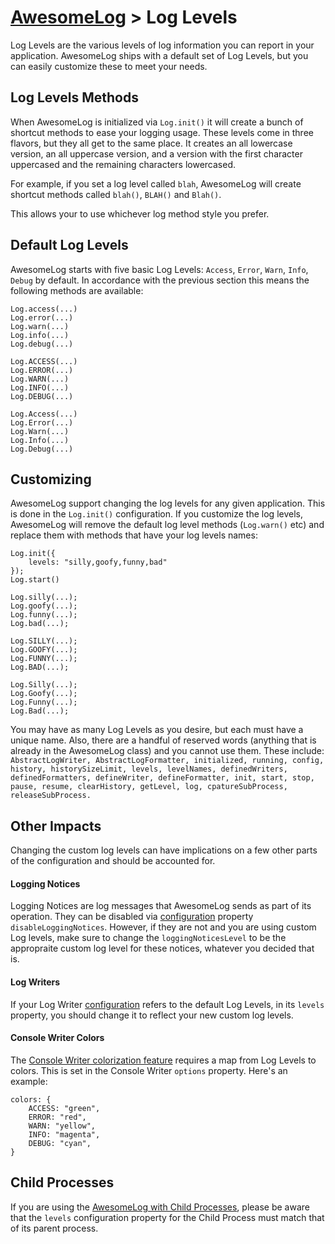 # [AwesomeLog](../README.md) > Log Levels

Log Levels are the various levels of log information you can report in your application. AwesomeLog ships with a default set of Log Levels, but you can easily customize these to meet your needs.

## Log Levels Methods

When AwesomeLog is initialized via `Log.init()` it will create a bunch of shortcut methods to ease your logging usage.  These levels come in three flavors, but they all get to the same place.  It creates an all lowercase version, an all uppercase version, and a version with the first character uppercased and the remaining characters lowercased.

For example, if you set a log level called `blah`, AwesomeLog will create shortcut methods called `blah()`, `BLAH()` and `Blah()`.

This allows your to use whichever log method style you prefer.

## Default Log Levels

AwesomeLog starts with five basic Log Levels: `Access`, `Error`, `Warn`, `Info`, `Debug` by default. In accordance with the previous section this means the following methods are available:

```
Log.access(...)
Log.error(...)
Log.warn(...)
Log.info(...)
Log.debug(...)

Log.ACCESS(...)
Log.ERROR(...)
Log.WARN(...)
Log.INFO(...)
Log.DEBUG(...)

Log.Access(...)
Log.Error(...)
Log.Warn(...)
Log.Info(...)
Log.Debug(...)
```

## Customizing

AwesomeLog support changing the log levels for any given application. This is done in the `Log.init()` configuration. If you customize the log levels, AwesomeLog will remove the default log level methods (`Log.warn()` etc) and replace them with methods that have your log levels names:

```
Log.init({
	levels: "silly,goofy,funny,bad"
});
Log.start()

Log.silly(...);
Log.goofy(...);
Log.funny(...);
Log.bad(...);

Log.SILLY(...);
Log.GOOFY(...);
Log.FUNNY(...);
Log.BAD(...);

Log.Silly(...);
Log.Goofy(...);
Log.Funny(...);
Log.Bad(...);
```

You may have as many Log Levels as you desire, but each must have a unique name.  Also, there are a handful of reserved words (anything that is already in the AwesomeLog class) and you cannot use them. These include: `AbstractLogWriter, AbstractLogFormatter, initialized, running, config, history, historySizeLimit, levels, levelNames, definedWriters, definedFormatters, defineWriter, defineFormatter, init, start, stop, pause, resume, clearHistory, getLevel, log, cpatureSubProcess, releaseSubProcess.`

## Other Impacts

Changing the custom log levels can have implications on a few other parts of the configuration and should be accounted for.

#### Logging Notices

Logging Notices are log messages that AwesomeLog sends as part of its operation.  They can be disabled via [configuration](./docs/Configuration.md) property `disableLoggingNotices`. However, if they are not and you are using custom Log levels, make sure to change the `loggingNoticesLevel` to be the appropraite custom log level for these notices, whatever you decided that is.

#### Log Writers

If your Log Writer [configuration](./docs/Configuration.md) refers to the default Log Levels, in its `levels` property, you should change it to reflect your new custom log levels.

#### Console Writer Colors

The [Console Writer colorization feature](./docs/ConsoleWriterConfiguration.md) requires a map from Log Levels to colors.  This is set in the Console Writer `options` property. Here's an example:

```
colors: {
	ACCESS: "green",
	ERROR: "red",
	WARN: "yellow",
	INFO: "magenta",
	DEBUG: "cyan",
}
```

## Child Processes

If you are using the [AwesomeLog with Child Processes](./docs/ChildProcess.md), please be aware that the `levels` configuration property for the Child Process must match that of its parent process.
